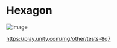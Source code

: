 # Hexagon
![image](https://user-images.githubusercontent.com/54160011/166126087-5e3b1c82-c537-497c-8db0-1cadfc75015a.png)


https://play.unity.com/mg/other/tests-8q7
